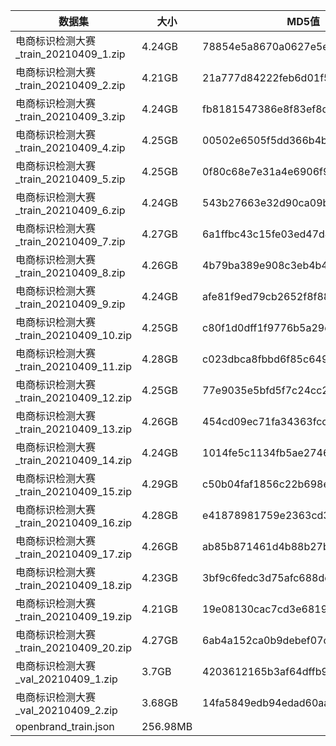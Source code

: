 |数据集|大小|MD5值|链接|
|-----|---|-----|----|
|电商标识检测大赛_train_20210409_1.zip|4.24GB|78854e5a8670a0627e5e707a55d2a886 | https://tianchi-competition.oss-cn-hangzhou.aliyuncs.com/531888/%E7%94%B5%E5%95%86%E6%A0%87%E8%AF%86%E6%A3%80%E6%B5%8B%E5%A4%A7%E8%B5%9B_train_20210409_1.zip |
|电商标识检测大赛_train_20210409_2.zip|4.21GB|21a777d84222feb6d01f59748e3a1bcc| https://tianchi-competition.oss-cn-hangzhou.aliyuncs.com/531888/%E7%94%B5%E5%95%86%E6%A0%87%E8%AF%86%E6%A3%80%E6%B5%8B%E5%A4%A7%E8%B5%9B_train_20210409_2.zip |
|电商标识检测大赛_train_20210409_3.zip|4.24GB|fb8181547386e8f83ef8dd725014d30a| https://tianchi-competition.oss-cn-hangzhou.aliyuncs.com/531888/%E7%94%B5%E5%95%86%E6%A0%87%E8%AF%86%E6%A3%80%E6%B5%8B%E5%A4%A7%E8%B5%9B_train_20210409_3.zip |
|电商标识检测大赛_train_20210409_4.zip|4.25GB|00502e6505f5dd366b4b2874786901bd| https://tianchi-competition.oss-cn-hangzhou.aliyuncs.com/531888/%E7%94%B5%E5%95%86%E6%A0%87%E8%AF%86%E6%A3%80%E6%B5%8B%E5%A4%A7%E8%B5%9B_train_20210409_4.zip |
|电商标识检测大赛_train_20210409_5.zip|4.25GB|0f80c68e7e31a4e6906f90b87bbd18ee | https://tianchi-competition.oss-cn-hangzhou.aliyuncs.com/531888/%E7%94%B5%E5%95%86%E6%A0%87%E8%AF%86%E6%A3%80%E6%B5%8B%E5%A4%A7%E8%B5%9B_train_20210409_5.zip |
|电商标识检测大赛_train_20210409_6.zip|4.24GB|543b27663e32d90ca09bc0ac676d92e1| https://tianchi-competition.oss-cn-hangzhou.aliyuncs.com/531888/%E7%94%B5%E5%95%86%E6%A0%87%E8%AF%86%E6%A3%80%E6%B5%8B%E5%A4%A7%E8%B5%9B_train_20210409_6.zip |
|电商标识检测大赛_train_20210409_7.zip|4.27GB|6a1ffbc43c15fe03ed47d42cc0a61ee9| https://tianchi-competition.oss-cn-hangzhou.aliyuncs.com/531888/%E7%94%B5%E5%95%86%E6%A0%87%E8%AF%86%E6%A3%80%E6%B5%8B%E5%A4%A7%E8%B5%9B_train_20210409_7.zip |
|电商标识检测大赛_train_20210409_8.zip|4.26GB|4b79ba389e908c3eb4b47d4ba81b5931| https://tianchi-competition.oss-cn-hangzhou.aliyuncs.com/531888/%E7%94%B5%E5%95%86%E6%A0%87%E8%AF%86%E6%A3%80%E6%B5%8B%E5%A4%A7%E8%B5%9B_train_20210409_8.zip |
|电商标识检测大赛_train_20210409_9.zip|4.24GB|afe81f9ed79cb2652f8f88af6dfb5ea0| https://tianchi-competition.oss-cn-hangzhou.aliyuncs.com/531888/%E7%94%B5%E5%95%86%E6%A0%87%E8%AF%86%E6%A3%80%E6%B5%8B%E5%A4%A7%E8%B5%9B_train_20210409_9.zip |
|电商标识检测大赛_train_20210409_10.zip|4.25GB|c80f1d0dff1f9776b5a29de46ece10ad| https://tianchi-competition.oss-cn-hangzhou.aliyuncs.com/531888/%E7%94%B5%E5%95%86%E6%A0%87%E8%AF%86%E6%A3%80%E6%B5%8B%E5%A4%A7%E8%B5%9B_train_20210409_10.zip |
|电商标识检测大赛_train_20210409_11.zip|4.28GB|c023dbca8fbbd6f85c649901b98256b7| https://tianchi-competition.oss-cn-hangzhou.aliyuncs.com/531888/%E7%94%B5%E5%95%86%E6%A0%87%E8%AF%86%E6%A3%80%E6%B5%8B%E5%A4%A7%E8%B5%9B_train_20210409_11.zip |
|电商标识检测大赛_train_20210409_12.zip|4.25GB|77e9035e5bfd5f7c24cc2ee377c3f304| https://tianchi-competition.oss-cn-hangzhou.aliyuncs.com/531888/%E7%94%B5%E5%95%86%E6%A0%87%E8%AF%86%E6%A3%80%E6%B5%8B%E5%A4%A7%E8%B5%9B_train_20210409_12.zip |
|电商标识检测大赛_train_20210409_13.zip|4.26GB|454cd09ec71fa34363fcc88caa45865c| https://tianchi-competition.oss-cn-hangzhou.aliyuncs.com/531888/%E7%94%B5%E5%95%86%E6%A0%87%E8%AF%86%E6%A3%80%E6%B5%8B%E5%A4%A7%E8%B5%9B_train_20210409_13.zip |
|电商标识检测大赛_train_20210409_14.zip|4.24GB|1014fe5c1134fb5ae2746a481fcbf62f| https://tianchi-competition.oss-cn-hangzhou.aliyuncs.com/531888/%E7%94%B5%E5%95%86%E6%A0%87%E8%AF%86%E6%A3%80%E6%B5%8B%E5%A4%A7%E8%B5%9B_train_20210409_14.zip |
|电商标识检测大赛_train_20210409_15.zip|4.29GB|c50b04faf1856c22b698e13615d4de57| https://tianchi-competition.oss-cn-hangzhou.aliyuncs.com/531888/%E7%94%B5%E5%95%86%E6%A0%87%E8%AF%86%E6%A3%80%E6%B5%8B%E5%A4%A7%E8%B5%9B_train_20210409_15.zip |
|电商标识检测大赛_train_20210409_16.zip|4.28GB|e41878981759e2363cd399042df2f3c9| https://tianchi-competition.oss-cn-hangzhou.aliyuncs.com/531888/%E7%94%B5%E5%95%86%E6%A0%87%E8%AF%86%E6%A3%80%E6%B5%8B%E5%A4%A7%E8%B5%9B_train_20210409_16.zip |
|电商标识检测大赛_train_20210409_17.zip|4.26GB|ab85b871461d4b88b27be90d9372be9a | https://tianchi-competition.oss-cn-hangzhou.aliyuncs.com/531888/%E7%94%B5%E5%95%86%E6%A0%87%E8%AF%86%E6%A3%80%E6%B5%8B%E5%A4%A7%E8%B5%9B_train_20210409_17.zip |
|电商标识检测大赛_train_20210409_18.zip|4.23GB|3bf9c6fedc3d75afc688de2125af6c2b| https://tianchi-competition.oss-cn-hangzhou.aliyuncs.com/531888/%E7%94%B5%E5%95%86%E6%A0%87%E8%AF%86%E6%A3%80%E6%B5%8B%E5%A4%A7%E8%B5%9B_train_20210409_18.zip |
|电商标识检测大赛_train_20210409_19.zip|4.21GB|19e08130cac7cd3e681978abc5522471 | https://tianchi-competition.oss-cn-hangzhou.aliyuncs.com/531888/%E7%94%B5%E5%95%86%E6%A0%87%E8%AF%86%E6%A3%80%E6%B5%8B%E5%A4%A7%E8%B5%9B_train_20210409_19.zip |
|电商标识检测大赛_train_20210409_20.zip|4.27GB|6ab4a152ca0b9debef07c8f8969c89cd| https://tianchi-competition.oss-cn-hangzhou.aliyuncs.com/531888/%E7%94%B5%E5%95%86%E6%A0%87%E8%AF%86%E6%A3%80%E6%B5%8B%E5%A4%A7%E8%B5%9B_train_20210409_20.zip |
|电商标识检测大赛_val_20210409_1.zip|3.7GB|4203612165b3af64dffb962cd5aa8c32| https://tianchi-competition.oss-cn-hangzhou.aliyuncs.com/531888/%E7%94%B5%E5%95%86%E6%A0%87%E8%AF%86%E6%A3%80%E6%B5%8B%E5%A4%A7%E8%B5%9B_val_20210409_1.zip |
|电商标识检测大赛_val_20210409_2.zip|3.68GB|14fa5849edb94edad60aab43ceb2eeb1| https://tianchi-competition.oss-cn-hangzhou.aliyuncs.com/531888/%E7%94%B5%E5%95%86%E6%A0%87%E8%AF%86%E6%A3%80%E6%B5%8B%E5%A4%A7%E8%B5%9B_val_20210409_2.zip |
|openbrand_train.json|256.98MB| | https://tianchi-competition.oss-cn-hangzhou.aliyuncs.com/531888/openbrand_train.json |
